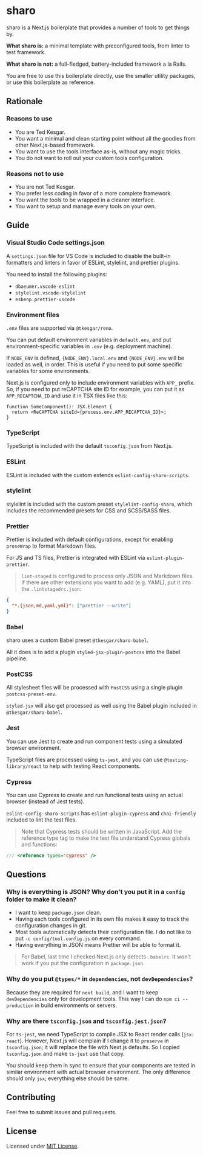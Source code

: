 # sharo

sharo is a Next.js boilerplate that provides a number of tools to get things by.

**What sharo is:** a minimal template with preconfigured tools, from linter to
test framework.

**What sharo is not:** a full-fledged, battery-included framework a la Rails.

You are free to use this boilerplate directly, use the smaller utility packages,
or use this boilerplate as reference.

## Rationale

### Reasons to use

- You are Ted Kesgar.
- You want a minimal and clean starting point without all the goodies from other
  Next.js-based framework.
- You want to use the tools interface as-is, without any magic tricks.
- You do not want to roll out your custom tools configuration.

### Reasons not to use

- You are not Ted Kesgar.
- You prefer less coding in favor of a more complete framework.
- You want the tools to be wrapped in a cleaner interface.
- You want to setup and manage every tools on your own.

## Guide

### Visual Studio Code settings.json

A `settings.json` file for VS Code is included to disable the built-in
formatters and linters in favor of ESLint, stylelint, and prettier plugins.

You need to install the following plugins:

- `dbaeumer.vscode-eslint`
- `stylelint.vscode-stylelint`
- `esbenp.prettier-vscode`

### Environment files

`.env` files are supported via `@tkesgar/reno`.

You can put default environment variables in `default.env`, and put
environment-specific variables in `.env` (e.g. deployment machine).

If `NODE_ENV` is defined, `{NODE_ENV}.local.env` and `{NODE_ENV}.env` will be
loaded as well, in order. This is useful if you need to put some specific
variables for some environments.

Next.js is configured only to include environment variables with `APP_` prefix.
So, if you need to put reCAPTCHA site ID for example, you can put it as
`APP_RECAPTCHA_ID` and use it in TSX files like this:

```tsx
function SomeComponent(): JSX.Element {
  return <ReCAPTCHA siteId={process.env.APP_RECAPTCHA_ID}>;
}
```

### TypeScript

TypeScript is included with the default `tsconfig.json` from Next.js.

### ESLint

ESLint is included with the custom extends `eslint-config-sharo-scripts`.

### stylelint

stylelint is included with the custom preset `stylelint-config-sharo`, which
includes the recommended presets for CSS and SCSS/SASS files.

### Prettier

Prettier is included with default configurations, except for enabling
`proseWrap` to format Markdown files.

For JS and TS files, Prettier is integrated with ESLint via
`eslint-plugin-prettier`.

> `lint-staged` is configured to process only JSON and Markdown files. If there
> are other extensions you want to add (e.g. YAML), put it into the
> `.lintstagedrc.json`:

```json
{
  "*.{json,md,yaml,yml}": ["prettier --write"]
}
```

### Babel

sharo uses a custom Babel preset `@tkesgar/sharo-babel`.

All it does is to add a plugin `styled-jsx-plugin-postcss` into the Babel
pipeline.

### PostCSS

All stylesheet files will be processed with `PostCSS` using a single plugin
`postcss-preset-env`.

`styled-jsx` will also get processed as well using the Babel plugin included in
`@tkesgar/sharo-babel`.

### Jest

You can use Jest to create and run component tests using a simulated browser
environment.

TypeScript files are processed using `ts-jest`, and you can use
`@testing-library/react` to help with testing React components.

### Cypress

You can use Cypress to create and run functional tests using an actual browser
(instead of Jest tests).

`eslint-config-sharo-scripts` has `eslint-plugin-cypress` and `chai-friendly`
included to lint the test files.

> Note that Cypress tests should be written in JavaScript. Add the reference
> type tag to make the test file understand Cypress globals and functions:

```ts
/// <reference types="cypress" />
```

## Questions

### Why is everything is JSON? Why don't you put it in a `config` folder to make it clean?

- I want to keep `package.json` clean.
- Having each tools configured in its own file makes it easy to track the
  configuration changes in git.
- Most tools automatically detects their configuration file. I do not like to
  put `-c config/tool.config.js` on every command.
- Having everything in JSON means Prettier will be able to format it.

> For Babel, last time I checked Next.js only detects `.babelrc`. It won't work
> if you put the configuration in `package.json`.

### Why do you put `@types/*` in `dependencies`, not `devDependencies`?

Because they are required for `next build`, and I want to keep `devDependencies`
only for development tools. This way I can do `npm ci --production` in build
environments or servers.

### Why are there `tsconfig.json` and `tsconfig.jest.json`?

For `ts-jest`, we need TypeScript to compile JSX to React render calls
(`jsx: react`). However, Next.js will complain if I change it to `preserve` in
`tsconfig.json`; it will replace the file with Next.js defaults. So I copied
`tsconfig.json` and make `ts-jest` use that copy.

You should keep them in sync to ensure that your components are tested in
similar environment with actual browser environment. The only difference should
only `jsx`; everything else should be same.

## Contributing

Feel free to submit issues and pull requests.

## License

Licensed under [MIT License][license].

[license]: https://github.com/tkesgar/sharo/blob/master/LICENSE
